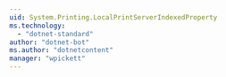 ```yaml
---
uid: System.Printing.LocalPrintServerIndexedProperty
ms.technology: 
  - "dotnet-standard"
author: "dotnet-bot"
ms.author: "dotnetcontent"
manager: "wpickett"
---
```

